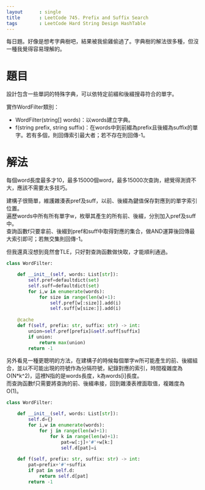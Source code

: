 ```yaml
--- 
layout      : single
title       : LeetCode 745. Prefix and Suffix Search
tags        : LeetCode Hard String Design HashTable 
---
```

每日題。好像是想考字典樹吧，結果被我偷雞偷過了。字典樹的解法很多種，但沒一種我覺得容易理解的。

# 題目
設計包含一些單詞的特殊字典，可以依特定前綴和後綴搜尋符合的單字。  

實作WordFilter類別：  
- WordFilter(string[] words)：以words建立字典。  
- f(string prefix, string suffix)：在words中到前綴為prefix且後綴為suffix的單字。若有多個，則回傳索引最大者；若不存在則回傳-1。  
   
# 解法
每個word長度最多才10，最多15000個word，最多15000次查詢，總覺得測資不大，應該不需要太多技巧。  

建構子很簡單，維護雜湊表pref及suff，以前、後綴為鍵值保存對應到的單字索引位置。  
遍歷words中所有所有單字w，枚舉其產生的所有前、後綴，分別加入pref及suff中。  
查詢函數f只要拿前、後綴到pref和suff中取得對應的集合，做AND運算後回傳最大索引即可；若無交集則回傳-1。  

但我還真沒想到竟然會TLE，只好對查詢函數做快取，才能順利通過。  

```python
class WordFilter:

    def __init__(self, words: List[str]):
        self.pref=defaultdict(set)      
        self.suff=defaultdict(set)        
        for i,w in enumerate(words):
            for size in range(len(w)+1):
                self.pref[w[:size]].add(i)
                self.suff[w[size:]].add(i)
                
    @cache           
    def f(self, prefix: str, suffix: str) -> int:
        union=self.pref[prefix]&self.suff[suffix]
        if union:
            return max(union)
        return -1
```

另外看見一種更聰明的方法，在建構子的時候每個單字w所可能產生的前、後綴組合，並以不可能出現的符號作為分隔符號，紀錄對應的索引，時間複雜度為O(N*k^2)，這裡N指的是words長度，k為words[i]長度。  
而查詢函數f只需要將查詢的前、後綴串接，回到雜湊表裡面取值，複雜度為O(1)。  

```python
class WordFilter:

    def __init__(self, words: List[str]):
        self.d={}
        for i,w in enumerate(words):
            for j in range(len(w)+1):
                for k in range(len(w)+1):
                    pat=w[:j]+'#'+w[k:]
                    self.d[pat]=i
                
    def f(self, prefix: str, suffix: str) -> int:
        pat=prefix+'#'+suffix
        if pat in self.d:
            return self.d[pat]
        return -1
```